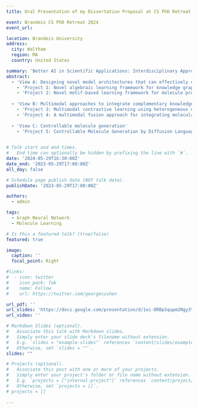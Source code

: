 ```yaml
---
title: Oral Presentation of my Dissertation Proposal at CS PhD Retreat

event: Brandeis CS PhD Retreat 2024
event_url: 

location: Brandeis University
address:
  city: Waltham
  region: MA
  country: United States

summary: 'Better AI in Scientific Applications: Interdisciplinary Approaches for Advancing Representational Learning'
abstract: 
  - 'View A: Designing novel model architectures that can effectively capture and represent the complexities inherent in scientific data.' 
    - 'Project 1: Novel algebraic learning framework for knowledge graph with incorporation of human-defined logic rules.' 
    - 'Project 2: Novel motif-based learning framework for molecule property prediction' 
  
  - 'View B: Multimodal approaches to integrate complementary knowledge from different modalities.'
    - 'Project 3: Multimodal contrastive learning using heterogeneous molecule representations.' 
    - 'Project 4: A multimodal fusion approach for integrating molecular learning with language models via soft prompting.' 
  
  - 'View C: Controllable molecule generation'
    - 'Project 5: Controllable Molecule Generation by Diffusion Language Model' 
    

# Talk start and end times.
#   End time can optionally be hidden by prefixing the line with `#`.
date: '2024-05-29T16:30:00Z'
date_end: '2023-05-29T17:00:00Z'
all_day: false

# Schedule page publish date (NOT talk date).
publishDate: '2023-05-29T17:00:00Z'

authors:
  - admin

tags: 
  - Graph Neural Network
  - Molecule Learning

# Is this a featured talk? (true/false)
featured: true

image:
  caption: ''
  focal_point: Right

#links:
#  - icon: twitter
#    icon_pack: fab
#    name: Follow
#    url: https://twitter.com/georgecushen

url_pdf: ''
url_slides: 'https://docs.google.com/presentation/d/1ei-DRBpSqupm2Ngy3YUkibcTMhN8eE8l/edit?usp=sharing&ouid=117945450209146684865&rtpof=true&sd=true'
url_video: ''

# Markdown Slides (optional).
#   Associate this talk with Markdown slides.
#   Simply enter your slide deck's filename without extension.
#   E.g. `slides = "example-slides"` references `content/slides/example-slides.md`.
#   Otherwise, set `slides = ""`.
slides: ""

# Projects (optional).
#   Associate this post with one or more of your projects.
#   Simply enter your project's folder or file name without extension.
#   E.g. `projects = ["internal-project"]` references `content/project/deep-learning/index.md`.
#   Otherwise, set `projects = []`.
# projects = []
  
---
```


<!-- {{% callout note %}}
Click on the **Slides** button above to view the built-in slides feature.
{{% /callout %}}

Slides can be added in a few ways:

- **Create** slides using Hugo Blox Builder's [_Slides_](https://docs.hugoblox.com/reference/content-types/) feature and link using `slides` parameter in the front matter of the talk file
- **Upload** an existing slide deck to `static/` and link using `url_slides` parameter in the front matter of the talk file
- **Embed** your slides (e.g. Google Slides) or presentation video on this page using [shortcodes](https://docs.hugoblox.com/reference/markdown/). -->

<!-- Further event details, including [page elements](https://docs.hugoblox.com/reference/markdown/) such as image galleries, can be added to the body of this page. -->
